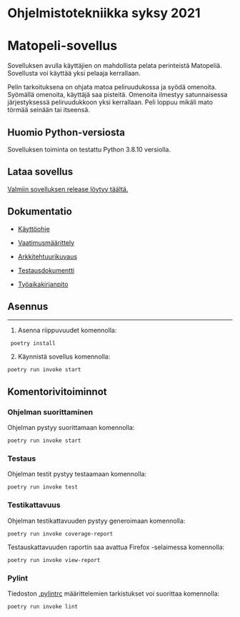 # Ohjelmistotekniikka syksy 2021

# Matopeli-sovellus



Sovelluksen avulla käyttäjien on mahdollista pelata perinteistä Matopeliä.
Sovellusta voi käyttää yksi pelaaja kerrallaan. 

Pelin tarkoituksena on ohjata matoa peliruudukossa ja syödä omenoita. Syömällä omenoita, käyttäjä saa pisteitä.
Omenoita ilmestyy satunnaisessa järjestyksessä peliruudukkoon yksi kerrallaan.
Peli loppuu mikäli mato törmää seinään tai itseensä. 


## Huomio Python-versiosta



Sovelluksen toiminta on testattu Python 3.8.10 versiolla. 

## Lataa sovellus 



[Valmiin sovelluksen release löytyy täältä.](https://github.com/riikkayoki/ot-harjoitustyo/releases)

## Dokumentatio



* [Käyttöohje](https://github.com/riikkayoki/ot-harjoitustyo/blob/master/harjoitustyo/dokumentaatio/kayttoohje.md)


* [Vaatimusmäärittely](https://github.com/riikkayoki/ot-harjoitustyo/blob/master/harjoitustyo/dokumentaatio/vaativuusmaarittely.md)


* [Arkkitehtuurikuvaus](https://github.com/riikkayoki/ot-harjoitustyo/blob/master/harjoitustyo/dokumentaatio/arkkitehtuuri.md)


* [Testausdokumentti](https://github.com/riikkayoki/ot-harjoitustyo/blob/master/harjoitustyo/dokumentaatio/testaus.md)


* [Työaikakirjanpito](https://github.com/riikkayoki/ot-harjoitustyo/blob/master/harjoitustyo/dokumentaatio/tyoaikakirjanpito.md)

## Asennus

---

1. Asenna riippuvuudet komennolla:

```
 poetry install
```

2. Käynnistä sovellus komennolla: 

```
poetry run invoke start
```

## Komentorivitoiminnot


### Ohjelman suorittaminen

Ohjelman pystyy suorittamaan komennolla: 

```
poetry run invoke start
```

### Testaus

Ohjelman testit pystyy testaamaan komennolla: 

```
poetry run invoke test
```


### Testikattavuus

Ohjelman testikattavuuden pystyy generoimaan komennolla: 

```
poetry run invoke coverage-report
```

Testauskattavuuden raportin saa avattua Firefox -selaimessa komennolla:

```
poetry run invoke view-report
```

### Pylint

Tiedoston [.pylintrc](https://github.com/riikkayoki/ot-harjoitustyo/blob/master/harjoitustyo/.pylintrc) 
määrittelemien tarkistukset voi suorittaa komennolla:

```
poetry run invoke lint
```



